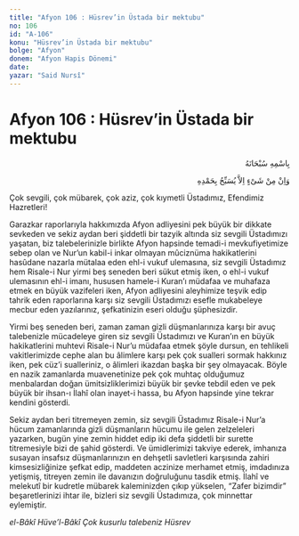 ```yaml
---
title: "Afyon 106 : Hüsrev’in Üstada bir mektubu"
no: 106
id: "A-106"
konu: "Hüsrev’in Üstada bir mektubu"
bolge: "Afyon"
donem: "Afyon Hapis Dönemi"
date: 
yazar: "Said Nursî"
---
```


# Afyon 106 : Hüsrev’in Üstada bir mektubu

<p class="arabic" dir="rtl" title="Meal: “Her türlü noksan sıfatlardan yüce olan Allah’ın adıyla.”">بِاسْمِهِ سُبْحَانَهُ</p>

<p class="arabic" dir="rtl" title="Meal: “Hiçbir şey yoktur ki O'nu hamd ile tesbih etmesin” [İsrâ Sûresi, 17:44]">وَاِنْ مِنْ شَىْءٍ اِلاَّ يُسَبِّحُ بِحَمْدِهِ</p>

Çok sevgili, çok mübarek, çok aziz, çok kıymetli Üstadımız, Efendimiz Hazretleri!

Garazkar raporlarıyla hakkımızda Afyon adliyesini pek büyük bir dikkate sevkeden ve sekiz aydan beri şiddetli bir tazyik altında siz sevgili Üstadımızı yaşatan, biz talebelerinizle birlikte Afyon hapsinde temadi-i mevkufiyetimize sebep olan ve Nur’un kabil-i inkar olmayan mûciznüma hakikatlerini hasûdane nazarla mütalaa eden ehl-i vukuf ulemasına, siz sevgili Üstadımız hem Risale-i Nur yirmi beş seneden beri sükut etmiş iken, o ehl-i vukuf ulemasının ehl-i imanı, hususen hamele-i Kuran’ı müdafaa ve muhafaza etmek en büyük vazifeleri iken, Afyon adliyesini aleyhimize teşvik edip tahrik eden raporlarına karşı siz sevgili Üstadımızı esefle mukabeleye mecbur eden yazılarınız, şefkatinizin eseri olduğu şüphesizdir.

Yirmi beş seneden beri, zaman zaman gizli düşmanlarınıza karşı bir avuç talebenizle mücadeleye giren siz sevgili Üstadımızı ve Kuran’ın en büyük hakikatlerini muhtevi Risale-i Nur’u müdafaa etmek şöyle dursun, en tehlikeli vakitlerimizde cephe alan bu âlimlere karşı pek çok sualleri sormak hakkınız iken, pek cüz’i sualleriniz, o âlimleri ikazdan başka bir şey olmayacak. Böyle en nazik zamanlarda muavenetinize pek çok muhtaç olduğumuz menbalardan doğan ümitsizliklerimizi büyük bir şevke tebdil eden ve pek büyük bir ihsan-ı İlahî olan inayet-i hassa, bu Afyon hapsinde yine tekrar kendini gösterdi.

Sekiz aydan beri titremeyen zemin, siz sevgili Üstadımız Risale-i Nur’a hücum zamanlarında gizli düşmanların hücumu ile gelen zelzeleleri yazarken, bugün yine zemin hiddet edip iki defa şiddetli bir surette titremesiyle bizi de şahid gösterdi. Ve ümidlerimizi takviye ederek, imhanıza susayan insafsız düşmanlarınızın en dehşetli savletleri karşısında zahiri kimsesizliğinize şefkat edip, maddeten aczinize merhamet etmiş, imdadınıza yetişmiş, titreyen zemin ile davanızın doğruluğunu tasdik etmiş. İlahî ve melekutî bir kudretle mübarek kaleminizden çıkıp yükselen, “Zafer bizimdir” beşaretlerinizi ihtar ile, bizleri siz sevgili Üstadımıza, çok minnettar eylemiştir.

*el-Bâkî Hüve’l-Bâkî*
*Çok kusurlu talebeniz*
*Hüsrev*
